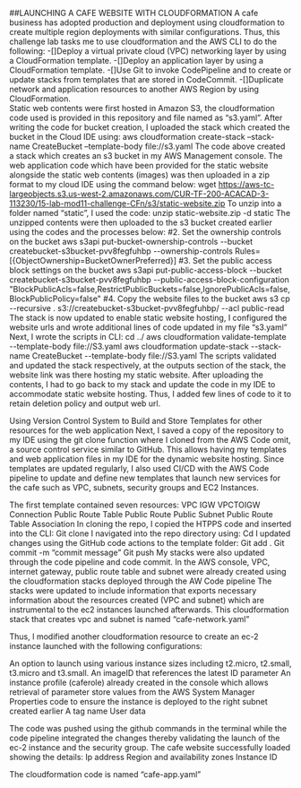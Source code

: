 ##LAUNCHING A CAFE WEBSITE WITH CLOUDFORMATION
A cafe business has adopted production and deployment using cloudformation to create multiple region deployments with similar configurations. Thus, this challenge lab tasks me to use cloudformation and the AWS CLI to do the following:
-[]Deploy a virtual private cloud (VPC) networking layer by using a CloudFormation template.
-[]Deploy an application layer by using a CloudFormation template.
-[]Use Git to invoke CodePipeline and to create or update stacks from templates that are stored in CodeCommit.
-[]Duplicate network and application resources to another AWS Region by using CloudFormation.  
Static web contents were first hosted in Amazon S3, the cloudformation code used is provided in this repository and file named as “s3.yaml”. 
After writing the code for bucket creation, I uploaded the stack which created the bucket in the Cloud IDE using:
aws cloudformation create-stack –stack-name CreateBucket –template-body file://s3.yaml
The code above created a stack which creates an s3 bucket in my AWS Management console. The web application code which have been provided for the static website alongside the static web contents (images) was then uploaded in a zip format to my cloud IDE using the command below:
wget https://aws-tc-largeobjects.s3.us-west-2.amazonaws.com/CUR-TF-200-ACACAD-3-113230/15-lab-mod11-challenge-CFn/s3/static-website.zip
To unzip into a folder named “static”, I used the code:
unzip static-website.zip -d static
The unzipped contents were then uploaded to the s3 bucket created earlier using the codes and the processes below:
#2. Set the ownership controls on the bucket
aws s3api put-bucket-ownership-controls --bucket createbucket-s3bucket-pvv8fegfuhbp --ownership-controls Rules=[{ObjectOwnership=BucketOwnerPreferred}]
#3. Set the public access block settings on the bucket
aws s3api put-public-access-block --bucket createbucket-s3bucket-pvv8fegfuhbp --public-access-block-configuration "BlockPublicAcls=false,RestrictPublicBuckets=false,IgnorePublicAcls=false,BlockPublicPolicy=false"
#4. Copy the website files to the bucket
aws s3 cp --recursive . s3://createbucket-s3bucket-pvv8fegfuhbp/ --acl public-read
The stack is now updated to enable static website hosting, I configured the website urls and wrote additional lines of code updated in my file “s3.yaml”
Next, I wrote the scripts in CLI:
cd ../
aws cloudformation validate-template --template-body file://S3.yaml
aws cloudformation update-stack --stack-name CreateBucket --template-body file://S3.yaml
The scripts validated and updated the stack respectively, at the outputs section of the stack, the website link was there hosting my static website.
After uploading the contents, I had to go back to my stack and update the code in my IDE to accommodate static website hosting. Thus, I added few lines of code to it to retain deletion policy and output web url.

Using Version Control System to Build and Store Templates for other resources for the web application
Next, I saved a copy of the repository to my IDE using the git clone function where I cloned from the AWS Code omit, a source control service similar to GitHub. This allows having my templates and web application files in my IDE for the dynamic website hosting. Since templates are updated regularly, I also used CI/CD with the AWS Code pipeline to update and define new templates that launch new services for the cafe such as VPC, subnets, security groups and EC2 Instances.

The first template contained seven resources:
VPC
IGW
VPCTOIGW Connection
Public Route Table
Public Route
Public Subnet
Public Route Table Association
In cloning the repo, I copied the HTPPS code and inserted into the CLI:
Git clone <htpps code>
I navigated into the repo directory using:
Cd <repo directory>
I updated changes using the GitHub code actions to the template folder:
Git add .
Git commit -m “commit message”
Git push
My stacks were also updated through the code pipeline and code commit. In the AWS console, VPC, internet gateway, public route table and subnet were already created using the cloudformation stacks deployed through the AW Code pipeline
The stacks were updated to include information that exports necessary information about the resources created (VPC and subnet) which are instrumental to the ec2 instances launched afterwards. This cloudformation stack that creates vpc and subnet is named “cafe-network.yaml”

Thus, I modified another cloudformation resource to create an ec-2 instance launched with the following configurations:

An option to launch using various instance sizes including t2.micro, t2.small, t3.micro and t3.small.
An imageID that references the latest ID parameter
An instance profile (caferole) already created in the console which allows retrieval of parameter store values from the AWS System Manager
Properties code to ensure the instance is deployed to the right subnet created earlier
A tag name
User data

The code was pushed using the github commands in the terminal while the code pipeline integrated the changes thereby validating the launch of the ec-2 instance and the security group. The cafe website successfully loaded showing the details:
Ip address
Region and availability zones
Instance ID

The cloudformation code is named “cafe-app.yaml”
